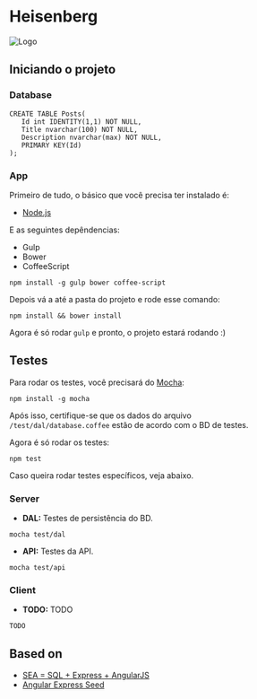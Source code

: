 # Heisenberg

![Logo](http://www.princiweb.com.br/heisenberg/logo.jpg)

## Iniciando o projeto

### Database

```
CREATE TABLE Posts(
   Id int IDENTITY(1,1) NOT NULL,
   Title nvarchar(100) NOT NULL,
   Description nvarchar(max) NOT NULL,
   PRIMARY KEY(Id)
);
```

### App

Primeiro de tudo, o básico que você precisa ter instalado é:

- [Node.js](http://nodejs.org/)

E as seguintes depêndencias:

- Gulp
- Bower
- CoffeeScript

```        
npm install -g gulp bower coffee-script
```

Depois vá a até a pasta do projeto e rode esse comando:

```
npm install && bower install
```

Agora é só rodar `gulp` e pronto, o projeto estará rodando :)

## Testes

Para rodar os testes, você precisará do [Mocha](http://mochajs.org/):

```
npm install -g mocha
```

Após isso, certifique-se que os dados do arquivo `/test/dal/database.coffee` estão de acordo com o BD de testes.

Agora é só rodar os testes:

```
npm test
```

Caso queira rodar testes específicos, veja abaixo.

### Server

- **DAL:** Testes de persistência do BD.

```
mocha test/dal
```

- **API:** Testes da API.

```
mocha test/api
```

### Client

- **TODO:** TODO

```
TODO
```

## Based on

- [SEA = SQL + Express + AngularJS](https://github.com/tdumitrescu/sea-blog)
- [Angular Express Seed](https://github.com/btford/angular-express-seed)
